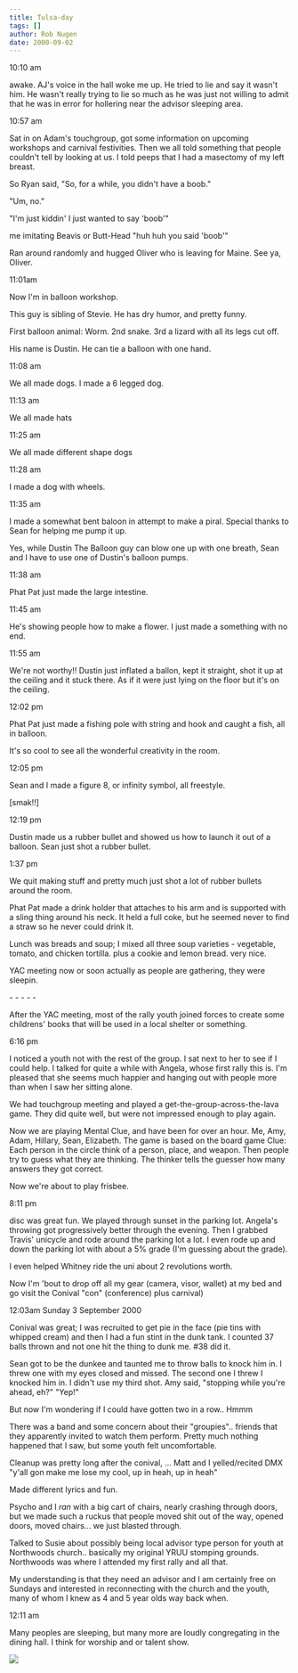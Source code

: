 ```yaml
---
title: Tulsa-day
tags: []
author: Rob Nugen
date: 2000-09-02
---
```


<p class=date>10:10 am

<p>awake.  AJ's voice in the hall woke me up.  He tried to lie and say it
wasn't him.  He wasn't really trying to lie so much as he was just not
willing to admit that he was in error for hollering near the advisor
sleeping area.

<p class=date>10:57 am

<p>Sat in on Adam's touchgroup, got some information on upcoming workshops
and carnival festivities.  Then we all told something that people couldn't
tell by looking at us.  I told peeps that I had a masectomy of my left
breast.

<p>So Ryan said, "So, for a while, you didn't have a boob."

<p>"Um, no."

<p>"I'm just kiddin' I just wanted to say 'boob'"

<p>me imitating Beavis or Butt-Head "huh huh you said 'boob'"

<p>Ran around randomly and hugged Oliver who is leaving for Maine.  See ya,
Oliver.

<p class=date>11:01am

<p>Now I'm in balloon workshop.

<p>This guy is sibling of Stevie.  He has dry humor, and pretty funny.

<p>First balloon animal:  Worm.  2nd snake.  3rd a lizard with all its legs
cut off.

<p>His name is Dustin.  He can tie a balloon with one hand.

<p class=date>11:08 am

<p>We all made dogs.  I made a 6 legged dog.

<p class=date>11:13 am

<p>We all made hats

<p class=date>11:25 am

<p>We all made different shape dogs

<p class=date>11:28 am

<p>I made a dog with wheels.

<p class=date>11:35 am

<p>I made a somewhat bent baloon in attempt to make a piral.  Special thanks
to Sean for helping me pump it up.

<p>Yes, while Dustin The Balloon guy can blow one up with one breath, Sean
and I have to use one of Dustin's balloon pumps.

<p class=date>11:38 am

<p>Phat Pat just made the large intestine.

<p class=date>11:45 am

<p>He's showing people how to make a flower.  I just made a something with
no end.

<p class=date>11:55 am

<p>We're not worthy!!  Dustin just inflated a ballon, kept it straight, shot
it up at the ceiling and it stuck there.  As if it were just lying on the
floor but it's on the ceiling.

<p class=date>12:02 pm

<p>Phat Pat just made a fishing pole with string and hook and caught a fish,
all in balloon.

<p>It's so cool to see all the wonderful creativity in the room.

<p class=date>12:05 pm

<p>Sean and I made a figure 8, or infinity symbol, all freestyle.

<p>[smak!!]

<p class=date>12:19 pm

<p>Dustin made us a rubber bullet and showed us how to launch it out of a
balloon. Sean just shot a rubber bullet.

<p class=date>1:37 pm

<p>We quit making stuff and pretty much just shot a lot of rubber bullets
around the room.

<p>Phat Pat made a drink holder that attaches to his arm and is supported
with a sling thing around his neck.  It held a full coke, but he seemed
never to find a straw so he never could drink it.

<p>Lunch was breads and soup; I mixed all three soup varieties - vegetable,
tomato, and chicken tortilla.  plus a cookie and lemon bread.  very nice.

<p>YAC meeting now or soon actually as people are gathering, they were
sleepin.

<p>- - - - -

<p>After the YAC meeting, most of the rally youth joined forces to create
some childrens' books that will be used in a local shelter or something.

<p class=date>6:16 pm

<p>I noticed a youth not with the rest of the group.  I sat next to her to
see if I could help.  I talked for quite a while with Angela, whose first
rally this is.  I'm pleased that she seems much happier and hanging out with
people more than when I saw her sitting alone.

<p>We had touchgroup meeting and played a get-the-group-across-the-lava
game.  They did quite well, but were not impressed enough to play again.

<p>Now we are playing Mental Clue, and have been for over an hour.  Me, Amy,
Adam, Hillary, Sean, Elizabeth.
The game is based on the board game Clue:  Each person in the circle think
of a person, place, and weapon.  Then people try to guess what they are
thinking.  The thinker tells the guesser how many answers they got correct.

<p>Now we're about to play frisbee.

<p class=date>8:11 pm

<p>disc was great fun.  We played through sunset in the parking lot.
Angela's throwing got progressively better through the evening.   Then I
grabbed Travis' unicycle and rode around the parking lot a lot.  I even rode
up and down the parking lot with about a 5% grade (I'm guessing about the
grade).

<p>I even helped Whitney ride the uni about 2 revolutions worth.

<p>Now I'm 'bout to drop off all my gear (camera, visor, wallet) at my bed
and go visit the Conival  "con" (conference) plus carnival)

<p class=date>12:03am  Sunday 3 September 2000

<p>Conival was great; I was recruited to get pie in the face (pie tins with
whipped cream) and then I had a fun stint in the dunk tank.  I counted 37
balls thrown and not one hit the thing to dunk me.  #38 did it.

<p>Sean got to be the dunkee and taunted me to throw balls to knock him in.
I threw one with my eyes closed and missed.  The second one I threw I
knocked him in.  I didn't use my third shot.  Amy said, "stopping while
you're ahead, eh?"   "Yep!"

<p>But now I'm wondering if I could have gotten two in a row..   Hmmm

<p>There was a band and some concern about their "groupies".. friends that
they apparently invited to watch them perform.  Pretty much nothing happened
that I saw, but some youth felt uncomfortable.

<p>Cleanup was pretty long after the conival, ...  Matt and I yelled/recited
DMX "y'all gon make me lose my cool, up in heah, up in heah"

<p>Made different lyrics and fun.

<p>Psycho and I <em>ran</em> with a big cart of chairs, nearly crashing
through doors, but we made such a ruckus that people moved shit out of the
way, opened doors, moved chairs...  we just blasted through.

<p>Talked to Susie about possibly being local advisor type person for youth
at Northwoods church..  basically my original YRUU stomping grounds.
Northwoods was where I attended my first rally and all that.

<p>My understanding is that they need an advisor and I am certainly free on
Sundays and interested in reconnecting with the church and the youth, many
of whom I knew as 4 and 5 year olds way back when.

<p class=date>12:11 am

<p>Many peoples are sleeping, but many more are loudly congregating in the
dining hall.  I think for worship and or talent show.

<p><img src="/images/rob/wL-ROB.gif">

